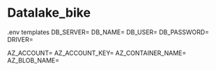 # Datalake_bike

.env templates
DB_SERVER=
DB_NAME=
DB_USER=
DB_PASSWORD=
DRIVER=

AZ_ACCOUNT=
AZ_ACCOUNT_KEY=
AZ_CONTAINER_NAME=
AZ_BLOB_NAME=